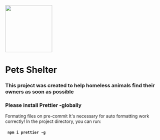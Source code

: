 <img src="https://shelter-cv.herokuapp.com/assets/img/logo/pets_logo.png" width="150px" text-align="center">

# Pets Shelter
### This project was created to help homeless animals find their owners as soon as possible

### Please install Prettier -globally

Formating files on pre-commit
It's necessary for auto formatting work correctly!
In the project directory, you can run:

#### ` npm i prettier -g`



